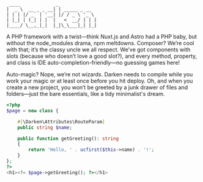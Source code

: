 ```
 ____             _              
|  _ \  __ _ _ __| | _____ _ __  
| | | |/ _` | '__| |/ / _ \ '_ \ 
| |_| | (_| | |  |   <  __/ | | |
|____/ \__,_|_|  |_|\_\___|_| |_|
```

A PHP framework with a twist—think Nuxt.js and Astro had a PHP baby, but without the node_modules drama, npm meltdowns. Composer? We’re cool with that; it’s the classy uncle we all respect. We’ve got components with slots (because who doesn’t love a good slot?), and every method, property, and class is IDE auto-completion-friendly—no guessing games here!

Auto-magic? Nope, we’re not wizards. Darken needs to compile while you work your magic or at least once before you hit deploy. Oh, and when you create a new project, you won’t be greeted by a junk drawer of files and folders—just the bare essentials, like a tidy minimalist's dream.

```php
<?php
$page = new class {

    #[\Darken\Attributes\RouteParam]
    public string $name;

    public function getGreeting(): string
    {
        return 'Hello, ' . ucfirst($this->name) . '!';
    }
};
?>
<h1><?= $page->getGreeting(); ?></h1>
```
